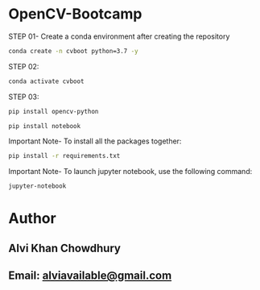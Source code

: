 # OpenCV-Bootcamp

STEP 01- Create a conda environment after creating the repository

```bash
conda create -n cvboot python=3.7 -y
```

STEP 02:

```bash
conda activate cvboot
```

STEP 03:

```bash
pip install opencv-python
```

```bash
pip install notebook
```

Important Note- To install all the packages together:
```bash
pip install -r requirements.txt
```

Important Note- To launch jupyter notebook, use the following command:
```bash
jupyter-notebook
```

# Author

## Alvi Khan Chowdhury

## Email: alviavailable@gmail.com

